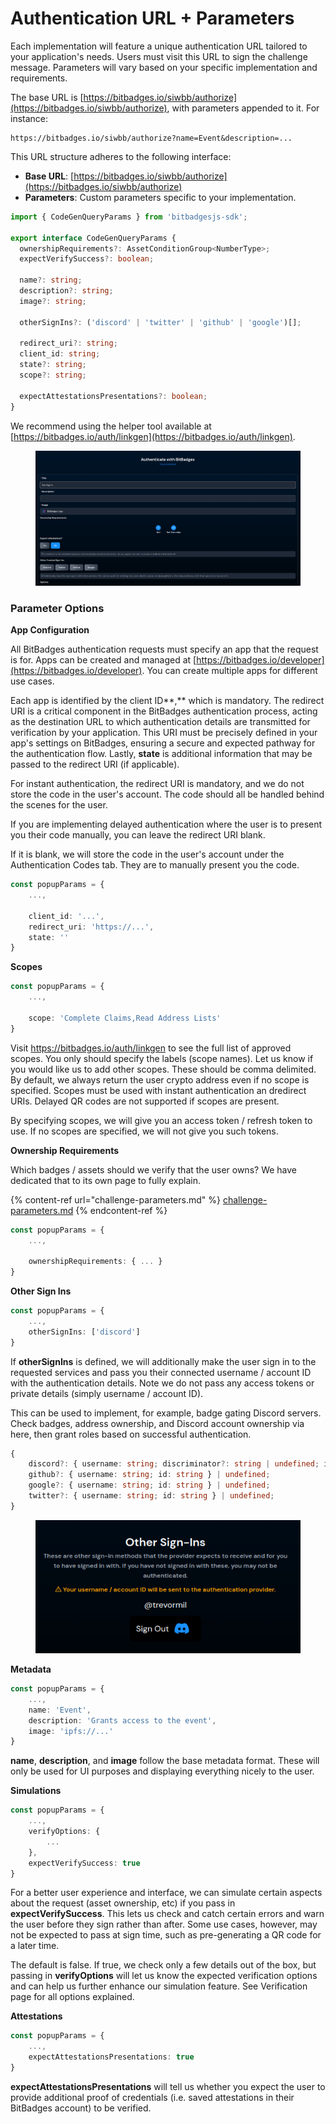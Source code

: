 # Authentication URL + Parameters

Each implementation will feature a unique authentication URL tailored to your application's needs. Users must visit this URL to sign the challenge message. Parameters will vary based on your specific implementation and requirements.

The base URL is [https://bitbadges.io/siwbb/authorize](https://bitbadges.io/siwbb/authorize), with parameters appended to it. For instance:

```vbnet
https://bitbadges.io/siwbb/authorize?name=Event&description=...
```

This URL structure adheres to the following interface:

* **Base URL**: [https://bitbadges.io/siwbb/authorize](https://bitbadges.io/siwbb/authorize)
* **Parameters**: Custom parameters specific to your implementation.

```typescript
import { CodeGenQueryParams } from 'bitbadgesjs-sdk';

export interface CodeGenQueryParams {
  ownershipRequirements?: AssetConditionGroup<NumberType>;
  expectVerifySuccess?: boolean;

  name?: string;
  description?: string;
  image?: string;

  otherSignIns?: ('discord' | 'twitter' | 'github' | 'google')[];

  redirect_uri?: string;
  client_id: string;
  state?: string;
  scope?: string;

  expectAttestationsPresentations?: boolean;
}
```

We recommend using the helper tool available at [https://bitbadges.io/auth/linkgen](https://bitbadges.io/auth/linkgen).

<figure><img src="../../.gitbook/assets/image (4).png" alt=""><figcaption></figcaption></figure>

### **Parameter Options**

**App Configuration**

All BitBadges authentication requests must specify an app that the request is for. Apps can be created and managed at [https://bitbadges.io/developer](https://bitbadges.io/developer). You can create multiple apps for different use cases.

Each app is identified by the client ID**,** which is mandatory. The redirect URI is a critical component in the BitBadges authentication process, acting as the destination URL to which authentication details are transmitted for verification by your application. This URI must be precisely defined in your app's settings on BitBadges, ensuring a secure and expected pathway for the authentication flow. Lastly, **state** is additional information that may be passed to the redirect URI (if applicable).

For instant authentication, the redirect URI is mandatory, and we do not store the code in the user's account. The code should all be handled behind the scenes for the user.

If you are implementing delayed authentication where the user is to present you their code manually, you can leave the redirect URI blank.

If it is blank, we will store the code in the user's account under the Authentication Codes tab. They are to manually present you the code.

```typescript
const popupParams = {
    ...,

    client_id: '...',
    redirect_uri: 'https://...',
    state: ''
}
```

**Scopes**

```typescript
const popupParams = {
    ...,

    scope: 'Complete Claims,Read Address Lists'
}
```

Visit https://bitbadges.io/auth/linkgen to see the full list of approved scopes. You only should specify the labels (scope names). Let us know if you would like us to add other scopes. These should be comma delimited. By default, we always return the user crypto address even if no scope is specified. Scopes must be used with instant authentication an dredirect URIs. Delayed QR codes are not supported if scopes are present.

By specifying scopes, we will give you an access token / refresh token to use. If no scopes are specified, we will not give you such tokens.

**Ownership Requirements**

Which badges / assets should we verify that the user owns? We have dedicated that to its own page to fully explain.

{% content-ref url="challenge-parameters.md" %}
[challenge-parameters.md](challenge-parameters.md)
{% endcontent-ref %}

```typescript
const popupParams = {
    ...,

    ownershipRequirements: { ... }
}
```



**Other Sign Ins**

```typescript
const popupParams = {
    ...,
    otherSignIns: ['discord']
}
```

If **otherSignIns** is defined, we will additionally make the user sign in to the requested services and pass you their connected username / account ID with the authentication details. Note we do not pass any access tokens or private details (simply username / account ID).

This can be used to implement, for example, badge gating Discord servers. Check badges, address ownership, and Discord account ownership via here, then grant roles based on successful authentication.

```typescript
{
    discord?: { username: string; discriminator?: string | undefined; id: string } | undefined;
    github?: { username: string; id: string } | undefined;
    google?: { username: string; id: string } | undefined;
    twitter?: { username: string; id: string } | undefined;
}
```

<figure><img src="../../.gitbook/assets/image (2) (1) (1) (1) (1) (1) (1) (1).png" alt=""><figcaption></figcaption></figure>

**Metadata**

```typescript
const popupParams = {
    ...,
    name: 'Event',
    description: 'Grants access to the event',
    image: 'ipfs://...'
}
```

**name**, **description**, and **image** follow the base metadata format. These will only be used for UI purposes and displaying everything nicely to the user.

**Simulations**

```typescript
const popupParams = {
    ...,
    verifyOptions: {
        ...
    },
    expectVerifySuccess: true
}
```

For a better user experience and interface, we can simulate certain aspects about the request (asset ownership, etc) if you pass in **expectVerifySuccess**. This lets us check and catch certain errors and warn the user before they sign rather than after. Some use cases, however, may not be expected to pass at sign time, such as pre-generating a QR code for a later time.

The default is false. If true, we check only a few details out of the box, but passing in **verifyOptions** will let us know the expected verification options and can help us further enhance our simulation feature. See Verification page for all options explained.

**Attestations**

```typescript
const popupParams = {
    ...,
    expectAttestationsPresentations: true
}
```

**expectAttestationsPresentations** will tell us whether you expect the user to provide additional proof of credentials (i.e. saved attestations in their BitBadges account) to be verified.
